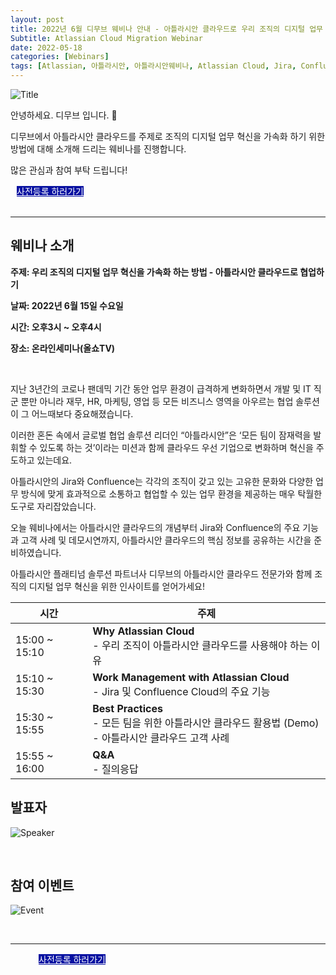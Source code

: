 ```yaml
---
layout: post
title: 2022년 6월 디무브 웨비나 안내 - 아틀라시안 클라우드로 우리 조직의 디지털 업무 혁신을 가속화 하는 방법
Subtitle: Atlassian Cloud Migration Webinar
date: 2022-05-18
categories: [Webinars]
tags: [Atlassian, 아틀라시안, 아틀라시안웨비나, Atlassian Cloud, Jira, Confluence, CloudMigration, Servertocloud, 클라우드마이그레이션, 아틀라시안클라우드, 디무브, Atlassianwebinar, 올쇼tv]
---
```



![Title](https://d15k2d11r6t6rl.cloudfront.net/public/users/Integrators/208d7955-33b5-4ad5-b739-82f8ce94ecac/8a9982ff7519604f01751c35c4ac0507/Atlassian%20Cloud_Title%20Banner_2.png)

안녕하세요. 디무브 입니다. 🎈 

디무브에서 아틀라시안 클라우드를 주제로 조직의 디지털 업무 혁신을 가속화 하기 위한 방법에 대해 소개해 드리는 웨비나를 진행합니다.

많은 관심과 참여 부탁 드립니다! 

<div class="btn_main_more mt40 mb_t_c" style="margin-left: 10px;">
      <a href="https://www.allshowtv.com/detail.html?idx=1042" style="background-color: #0711A1; color:white;">사전등록 하러가기</a>
		    </div>

<br/>       

---

## 웨비나 소개

**주제: 우리 조직의 디지털 업무 혁신을 가속화 하는 방법 - 아틀라시안 클라우드로 협업하기** <br/>

**날짜: 2022년 6월 15일 수요일** <br/>

**시간: 오후3시 ~ 오후4시** <br/>

**장소: 온라인세미나(올쇼TV)**

<br/>

지난 3년간의 코로나 팬데믹 기간 동안 업무 환경이 급격하게 변화하면서 개발 및 IT 직군 뿐만 아니라 재무, HR, 마케팅, 영업 등 모든 비즈니스 영역을 아우르는 협업 솔루션이 그 어느때보다 중요해졌습니다.

이러한 혼돈 속에서 글로벌 협업 솔루션 리더인 “아틀라시안”은 ‘모든 팀이 잠재력을 발휘할 수 있도록 하는 것’이라는 미션과 함께 클라우드 우선 기업으로 변화하며 혁신을 주도하고 있는데요.

아틀라시안의 Jira와 Confluence는 각각의 조직이 갖고 있는 고유한 문화와 다양한 업무 방식에 맞게 효과적으로 소통하고 협업할 수 있는 업무 환경을 제공하는 매우 탁월한 도구로 자리잡았습니다.

오늘 웨비나에서는 아틀라시안 클라우드의 개념부터 Jira와 Confluence의 주요 기능과 고객 사례 및 데모시연까지, 아틀라시안 클라우드의 핵심 정보를 공유하는 시간을 준비하였습니다.

아틀라시안 플래티넘 솔루션 파트너사 디무브의 아틀라시안 클라우드 전문가와 함께 조직의 디지털 업무 혁신을 위한 인사이트를 얻어가세요!



| 시간 | 주제 |
|---|---|
| 15:00 ~ 15:10 | **Why Atlassian Cloud** <br/> - 우리 조직이 아틀라시안 클라우드를 사용해야 하는 이유 |
| 15:10 ~ 15:30 | **Work Management with Atlassian Cloud** <br/> - Jira 및 Confluence Cloud의 주요 기능 |
| 15:30 ~ 15:55 | **Best Practices** <br/> - 모든 팀을 위한 아틀라시안 클라우드 활용법 (Demo) <br/> - 아틀라시안 클라우드 고객 사례 |
| 15:55 ~ 16:00 | **Q&A** <br/> - 질의응답 |


## 발표자  
![Speaker](https://d15k2d11r6t6rl.cloudfront.net/public/users/Integrators/208d7955-33b5-4ad5-b739-82f8ce94ecac/8a9982ff7519604f01751c35c4ac0507/Cloud%20Webinar_DM_Body_3.png)

<br/>

## 참여 이벤트
![Event](https://d15k2d11r6t6rl.cloudfront.net/public/users/Integrators/208d7955-33b5-4ad5-b739-82f8ce94ecac/8a9982ff7519604f01751c35c4ac0507/Atlassian%20Cloud_Event_220615.png)



<br/>

---

<div class="btn_main_more mt40 mb_t_c" style="margin-left: 45px;">
      <a href="https://www.allshowtv.com/detail.html?idx=1042" style="background-color: #0711A1; color:white;">사전등록 하러가기</a>
		    </div>

<br> 



